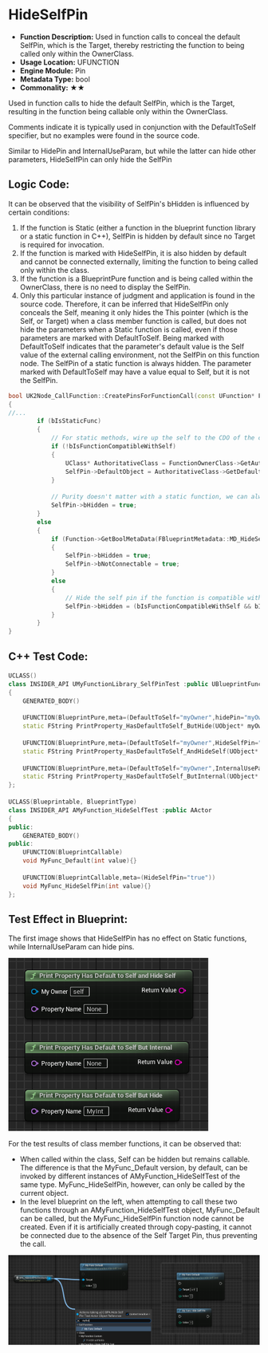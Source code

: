 # HideSelfPin

- **Function Description:** Used in function calls to conceal the default SelfPin, which is the Target, thereby restricting the function to being called only within the OwnerClass.
- **Usage Location:** UFUNCTION
- **Engine Module:** Pin
- **Metadata Type:** bool
- **Commonality:** ★★

Used in function calls to hide the default SelfPin, which is the Target, resulting in the function being callable only within the OwnerClass.

Comments indicate it is typically used in conjunction with the DefaultToSelf specifier, but no examples were found in the source code.

Similar to HidePin and InternalUseParam, but while the latter can hide other parameters, HideSelfPin can only hide the SelfPin

## Logic Code:

It can be observed that the visibility of SelfPin's bHidden is influenced by certain conditions:

1. If the function is Static (either a function in the blueprint function library or a static function in C++), SelfPin is hidden by default since no Target is required for invocation.
2. If the function is marked with HideSelfPin, it is also hidden by default and cannot be connected externally, limiting the function to being called only within the class.
3. If the function is a BlueprintPure function and is being called within the OwnerClass, there is no need to display the SelfPin.
4. Only this particular instance of judgment and application is found in the source code. Therefore, it can be inferred that HideSelfPin only conceals the Self, meaning it only hides the This pointer (which is the Self, or Target) when a class member function is called, but does not hide the parameters when a Static function is called, even if those parameters are marked with DefaultToSelf. Being marked with DefaultToSelf indicates that the parameter's default value is the Self value of the external calling environment, not the SelfPin on this function node. The SelfPin of a static function is always hidden. The parameter marked with DefaultToSelf may have a value equal to Self, but it is not the SelfPin.

```cpp
bool UK2Node_CallFunction::CreatePinsForFunctionCall(const UFunction* Function)
{
//...
		if (bIsStaticFunc)
		{
			// For static methods, wire up the self to the CDO of the class if it's not us
			if (!bIsFunctionCompatibleWithSelf)
			{
				UClass* AuthoritativeClass = FunctionOwnerClass->GetAuthoritativeClass();
				SelfPin->DefaultObject = AuthoritativeClass->GetDefaultObject();
			}

			// Purity doesn't matter with a static function, we can always hide the self pin since we know how to call the method
			SelfPin->bHidden = true;
		}
		else
		{
			if (Function->GetBoolMetaData(FBlueprintMetadata::MD_HideSelfPin))
			{
				SelfPin->bHidden = true;
				SelfPin->bNotConnectable = true;
			}
			else
			{
				// Hide the self pin if the function is compatible with the blueprint class and pure (the !bIsConstFunc portion should be going away soon too hopefully)
				SelfPin->bHidden = (bIsFunctionCompatibleWithSelf && bIsPureFunc && !bIsConstFunc);
			}
		}
}
```

## C++ Test Code:

```cpp
UCLASS()
class INSIDER_API UMyFunctionLibrary_SelfPinTest :public UBlueprintFunctionLibrary
{
	GENERATED_BODY()

	UFUNCTION(BlueprintPure,meta=(DefaultToSelf="myOwner",hidePin="myOwner"))
	static FString PrintProperty_HasDefaultToSelf_ButHide(UObject* myOwner,FName propertyName);

	UFUNCTION(BlueprintPure,meta=(DefaultToSelf="myOwner",HideSelfPin="true"))
	static FString PrintProperty_HasDefaultToSelf_AndHideSelf(UObject* myOwner,FName propertyName);

	UFUNCTION(BlueprintPure,meta=(DefaultToSelf="myOwner",InternalUseParam="myOwner"))
	static FString PrintProperty_HasDefaultToSelf_ButInternal(UObject* myOwner,FName propertyName);
};

UCLASS(Blueprintable, BlueprintType)
class INSIDER_API AMyFunction_HideSelfTest :public AActor
{
public:
	GENERATED_BODY()
public:
	UFUNCTION(BlueprintCallable)
	void MyFunc_Default(int value){}

	UFUNCTION(BlueprintCallable,meta=(HideSelfPin="true"))
	void MyFunc_HideSelfPin(int value){}
};
```

## Test Effect in Blueprint:

The first image shows that HideSelfPin has no effect on Static functions, while InternalUseParam can hide pins.

![Untitled](Untitled.png)

For the test results of class member functions, it can be observed that:

- When called within the class, Self can be hidden but remains callable. The difference is that the MyFunc_Default version, by default, can be invoked by different instances of AMyFunction_HideSelfTest of the same type. MyFunc_HideSelfPin, however, can only be called by the current object.
- In the level blueprint on the left, when attempting to call these two functions through an AMyFunction_HideSelfTest object, MyFunc_Default can be called, but the MyFunc_HideSelfPin function node cannot be created. Even if it is artificially created through copy-pasting, it cannot be connected due to the absence of the Self Target Pin, thus preventing the call.

![Untitled](Untitled%201.png)